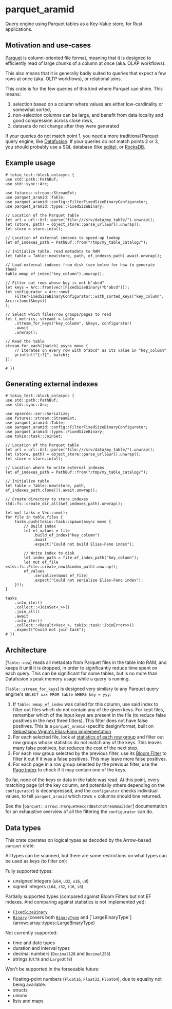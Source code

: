 # parquet_aramid

Query engine using Parquet tables as a Key-Value store, for Rust applications.

## Motivation and use-cases

[Parquet](https://parquet.apache.org/) is column-oriented file format, meaning
that it is designed to efficiently read of large chunks of a column at once
(aka. OLAP workflows).

This also means that it is generally badly suited to queries that expect a few
rows at once (aka. OLTP workflows), or relational joins.

This crate is for the few queries of this kind where Parquet can shine.
This means:

1. selection based on a column where values are either low-cardinality or
   somewhat sorted,
2. non-selection columns can be large, and benefit from data locality and
   good compression across close rows,
3. datasets do not change after they were generated

If your queries do not match point 1, you need a more traditional Parquet
query engine, like [Datafusion](https://datafusion.apache.org/).
If your queries do not match points 2 or 3, you should probably use a
SQL database (like [sqlite](https://www.sqlite.org/)), or
[RocksDB](https://rocksdb.org/).

## Example usage

```rust,no_run
# tokio_test::block_on(async {
use std::path::PathBuf;
use std::sync::Arc;

use futures::stream::StreamExt;
use parquet_aramid::Table;
use parquet_aramid::config::FilterFixedSizeBinaryConfigurator;
use parquet_aramid::types::FixedSizeBinary;

// Location of the Parquet table
let url = url::Url::parse("file:///srv/data/my_table/").unwrap();
let (store, path) = object_store::parse_url(&url).unwrap();
let store = store.into();

// Location of external indexes to speed-up lookup
let ef_indexes_path = PathBuf::from("/tmp/my_table_catalog/");

// Initialize table, read metadata to RAM
let table = Table::new(store, path, ef_indexes_path).await.unwrap();

// Load external indexes from disk (see below for how to generate them)
table.mmap_ef_index("key_column").unwrap();

// Filter out rows whose key is not b"abcd"
let keys = Arc::from(vec![FixedSizeBinary(*b"abcd")]);
let configurator = Arc::new(
    FilterFixedSizeBinaryConfigurator::with_sorted_keys("key_column", Arc::clone(&keys))
);

// Select which files/row groups/pages to read
let (_metrics, stream) = table
    .stream_for_keys("key_column", &keys, configurator)
    .await
    .unwrap();

// Read the table
stream.for_each(|batch| async move {
    // Iterates on every row with b"abcd" as its value in "key_column"
    println!("{:?}", batch);
});

# })
```

## Generating external indexes

```rust,no_run
# tokio_test::block_on(async {
use std::path::PathBuf;
use std::sync::Arc;

use epserde::ser::Serialize;
use futures::stream::StreamExt;
use parquet_aramid::Table;
use parquet_aramid::config::FilterFixedSizeBinaryConfigurator;
use parquet_aramid::types::FixedSizeBinary;
use tokio::task::JoinSet;

// Location of the Parquet table
let url = url::Url::parse("file:///srv/data/my_table/").unwrap();
let (store, path) = object_store::parse_url(&url).unwrap();
let store = store.into();

// Location where to write external indexes
let ef_indexes_path = PathBuf::from("/tmp/my_table_catalog/");

// Initialize table
let table = Table::new(store, path, ef_indexes_path.clone()).await.unwrap();

// Create directory to store indexes
std::fs::create_dir_all(&ef_indexes_path).unwrap();

let mut tasks = Vec::new();
for file in table.files {
    tasks.push(tokio::task::spawn(async move {
        // Build index
        let ef_values = file
            .build_ef_index("key_column")
            .await
            .expect("Could not build Elias-Fano index");

        // Write index to disk
        let index_path = file.ef_index_path("key_column");
        let mut ef_file =std::fs::File::create_new(&index_path).unwrap();
        ef_values
            .serialize(&mut ef_file)
            .expect("Could not serialize Elias-Fano index");
    }));
}

tasks
    .into_iter()
    .collect::<JoinSet<_>>()
    .join_all()
    .await
    .into_iter()
    .collect::<Result<Vec<_>, tokio::task::JoinError>>()
    .expect("Could not join task");
# })
```

## Architecture

[`Table::new`] reads all metadata from Parquet files in the table into RAM,
and keeps it until it is dropped, in order to significantly reduce time
spent on each query.
This can be significant for some tables, but is no more than Datafusion's peak
memory usage while a query is running.

[`Table::stream_for_keys`] is designed very similary to any Parquet query
engine's `SELECT xxx FROM table WHERE key = yyy`:

1. If `Table::mmap_ef_index` was called for this column, use said index to
   filter out files which do not contain any of the given keys.
   For kept files, remember which of the input keys are present in the file
   (to reduce false positives in the next three filters).
   This filter does not have false positives.
   This is a `parquet_aramid`-specific design/format, built on
   [Sebastiano Vigna's Elias-Fano implementation](https://docs.rs/sux/latest/sux/dict/elias_fano/struct.EliasFano.html)
2. For each selected file, look at
   [statistics of each row group](https://parquet.apache.org/docs/file-format/metadata/)
   and filter out row groups whose statistics do not match any of the keys.
   This leaves many false positives, but reduces the cost of the next step.
3. For each row group selected by the previous filter, use its
   [Bloom Filter](https://parquet.apache.org/docs/file-format/bloomfilter/) to
   filter it out if it was a false positives.
   This may leave more false positives.
4. For each page in a row group selected by the previous filter, use the
   [Page Index](https://parquet.apache.org/docs/file-format/pageindex/) to
   check if it may contain one of the keys.

So far, none of the keys or data in the table was read.
At this point, every matching page (of the key column, and potentially others
depending on the `configurator`) is decompressed, and the `configurator`
checks individual values, to tell `parquet_aramid` which rows × columns should
bne returned.

See the [`parquet::arrow::ParquetRecordBatchStreamBuilder`] documentation for an exhaustive
overview of all the filtering the `configurator` can do.

## Data types

This crate operates on logical types as decoded by the Arrow-based `parquet` crate.

All types can be scanned, but there are some restrictions on what types can
be used as keys (to filter on):

Fully supported types:

* unsigned integers (`u64`, `u32`, `u16`, `u8`)
* signed integers (`i64`, `i32`, `i16`, `i8`)

Partially supported types (compared against Bloom Filters but not EF indexes. And comparing against
statistics is not implemented yet):

* [`FixedSizeBinary`](crate::types::FixedSizeBinary)
* [`Binary`](crate::types::Binary) (covers both [`BinaryType`](arrow::array::types::BinaryType`)
  and [`LargeBinaryType`](arrow::array::types::LargeBinaryType)

Not currently supported:

* time and date types
* duration and interval types
* decimal numbers (`Decimal128` and `Decimal256`)
* strings (`Utf8` and `LargeUtf8`)

Won't be supported in the forseeable future:

* floating-point numbers (`Float16`, `Float32`, `Float64`), due to equality not being available.
* structs
* unions
* lists and maps
